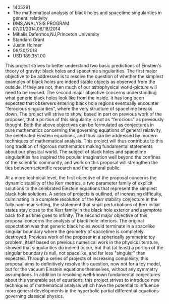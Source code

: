 
* 1405291
* The mathematical analysis of black holes and spacetime singularities in general relativity
* DMS,ANALYSIS PROGRAM
* 07/01/2014,06/18/2014
* Mihalis Dafermos,NJ,Princeton University
* Standard Grant
* Justin Holmer
* 06/30/2018
* USD 189,351.00

This project strives to better understand two basic predictions of Einstein's
theory of gravity: black holes and spacetime singularities. The first major
objective to be addressed is to resolve the question of whether the simplest
examples of black holes are indeed stable objects as observed from the outside.
If they are not, then much of our astrophysical world-picture will need to be
revised. The second major objective concerns understanding what generic black
holes look like from the inside. It has long been expected that observers
entering black hole regions eventually encounter "ferocious singularities",
where the very structure of spacetime breaks down. The project will strive to
show, based in part on previous work of the proposer, that a portion of this
singularity is not as "ferocious" as previously thought. Both the above
objectives can be formulated as conjectures in pure mathematics concerning the
governing equations of general relativity, the celebrated Einstein equations,
and thus can be addressed by modern techniques of mathematical analysis. This
project will thus contribute to this long tradition of rigorous mathematics
making fundamental statements about our physical world. The subject of black
holes and spacetime singularities has inspired the popular imagination well
beyond the confines of the scientific community, and work on this proposal will
strengthen the ties between scientific research and the general public.

At a more technical level, the first objective of the proposal concerns the
dynamic stability of the Kerr metrics, a two parameter family of explicit
solutions to the celebrated Einstein equations that represent the simplest black
hole solutions. A series of projects is outlined, of increasing difficulty,
culminating in a complete resolution of the Kerr stability conjecture in the
fully nonlinear setting, the statement that small perturbations of Kerr initial
states stay close to the Kerr family in the black hole exterior and asymptote
back to it as time goes to infinity. The second major objective of this proposal
concerns the analysis of black hole interiors. The original expectation was that
generic black holes would terminate in a spacelike singular boundary where the
geometry of spacetime is completely destroyed. Previous work of the proposer in
a spherically symmetric toy problem, itself based on previous numerical work in
the physics literature, showed that singularities do indeed occur, but that (at
least) a portion of the singular boundary is null, not spacelike, and far less
"singular" than expected. Through a series of projects of increasing complexity,
this proposal aims to definitively resolve this question, now not for a toy
model, but for the vacuum Einstein equations themselves, without any symmetry
assumptions. In addition to resolving well-known fundamental conjectures about
this venerable set of equations, this project strives to introduce new
techniques of mathematical analysis which have the potential to influence more
general developments in the hyperbolic partial differential equations governing
classical physics.
